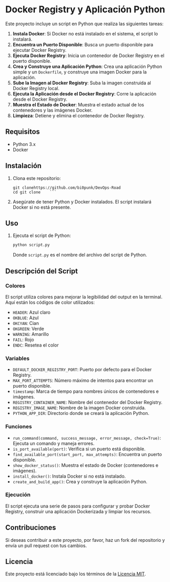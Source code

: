 # Docker Registry y Aplicación Python

Este proyecto incluye un script en Python que realiza las siguientes tareas:

1. **Instala Docker**: Si Docker no está instalado en el sistema, el script lo instalará.
2. **Encuentra un Puerto Disponible**: Busca un puerto disponible para ejecutar Docker Registry.
3. **Ejecuta Docker Registry**: Inicia un contenedor de Docker Registry en el puerto disponible.
4. **Crea y Construye una Aplicación Python**: Crea una aplicación Python simple y un `Dockerfile`, y construye una imagen Docker para la aplicación.
5. **Sube la Imagen al Docker Registry**: Suba la imagen construida al Docker Registry local.
6. **Ejecuta la Aplicación desde el Docker Registry**: Corre la aplicación desde el Docker Registry.
7. **Muestra el Estado de Docker**: Muestra el estado actual de los contenedores y las imágenes Docker.
8. **Limpieza**: Detiene y elimina el contenedor de Docker Registry.

## Requisitos

- Python 3.x
- Docker

## Instalación

1. Clona este repositorio:

    ```bash[
    git clonehttps://github.com/bi0punk/DevOps-Road 
    cd git clone    ```

2. Asegúrate de tener Python y Docker instalados. El script instalará Docker si no está presente.

## Uso

1. Ejecuta el script de Python:

    ```bash
    python script.py
    ```

    Donde `script.py` es el nombre del archivo del script de Python.

## Descripción del Script

### Colores

El script utiliza colores para mejorar la legibilidad del output en la terminal. Aquí están los códigos de color utilizados:

- `HEADER`: Azul claro
- `OKBLUE`: Azul
- `OKCYAN`: Cian
- `OKGREEN`: Verde
- `WARNING`: Amarillo
- `FAIL`: Rojo
- `ENDC`: Resetea el color

### Variables

- `DEFAULT_DOCKER_REGISTRY_PORT`: Puerto por defecto para el Docker Registry.
- `MAX_PORT_ATTEMPTS`: Número máximo de intentos para encontrar un puerto disponible.
- `timestamp`: Marca de tiempo para nombres únicos de contenedores e imágenes.
- `REGISTRY_CONTAINER_NAME`: Nombre del contenedor del Docker Registry.
- `REGISTRY_IMAGE_NAME`: Nombre de la imagen Docker construida.
- `PYTHON_APP_DIR`: Directorio donde se creará la aplicación Python.

### Funciones

- `run_command(command, success_message, error_message, check=True)`: Ejecuta un comando y maneja errores.
- `is_port_available(port)`: Verifica si un puerto está disponible.
- `find_available_port(start_port, max_attempts)`: Encuentra un puerto disponible.
- `show_docker_status()`: Muestra el estado de Docker (contenedores e imágenes).
- `install_docker()`: Instala Docker si no está instalado.
- `create_and_build_app()`: Crea y construye la aplicación Python.

### Ejecución

El script ejecuta una serie de pasos para configurar y probar Docker Registry, construir una aplicación Dockerizada y limpiar los recursos.

## Contribuciones

Si deseas contribuir a este proyecto, por favor, haz un fork del repositorio y envía un pull request con tus cambios.

## Licencia

Este proyecto está licenciado bajo los términos de la [Licencia MIT](LICENSE).

